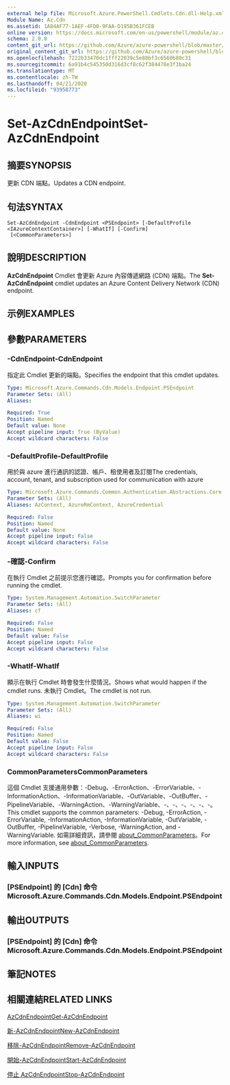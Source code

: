 ```yaml
---
external help file: Microsoft.Azure.PowerShell.Cmdlets.Cdn.dll-Help.xml
Module Name: Az.Cdn
ms.assetid: 1A84AF77-1AEF-4FD0-9FAA-D195B361FCEB
online version: https://docs.microsoft.com/en-us/powershell/module/az.cdn/set-azcdnendpoint
schema: 2.0.0
content_git_url: https://github.com/Azure/azure-powershell/blob/master/src/Cdn/Cdn/help/Set-AzCdnEndpoint.md
original_content_git_url: https://github.com/Azure/azure-powershell/blob/master/src/Cdn/Cdn/help/Set-AzCdnEndpoint.md
ms.openlocfilehash: 7222b33470dc1fff22039c5e88bf3c6560b80c31
ms.sourcegitcommit: 6a91b4c545350d316d3cf8c62f384478e3f3ba24
ms.translationtype: MT
ms.contentlocale: zh-TW
ms.lasthandoff: 04/21/2020
ms.locfileid: "93958773"
---
```

# <span data-ttu-id="eb1d5-101">Set-AzCdnEndpoint</span><span class="sxs-lookup"><span data-stu-id="eb1d5-101">Set-AzCdnEndpoint</span></span>

## <span data-ttu-id="eb1d5-102">摘要</span><span class="sxs-lookup"><span data-stu-id="eb1d5-102">SYNOPSIS</span></span>
<span data-ttu-id="eb1d5-103">更新 CDN 端點。</span><span class="sxs-lookup"><span data-stu-id="eb1d5-103">Updates a CDN endpoint.</span></span>

## <span data-ttu-id="eb1d5-104">句法</span><span class="sxs-lookup"><span data-stu-id="eb1d5-104">SYNTAX</span></span>

```
Set-AzCdnEndpoint -CdnEndpoint <PSEndpoint> [-DefaultProfile <IAzureContextContainer>] [-WhatIf] [-Confirm]
 [<CommonParameters>]
```

## <span data-ttu-id="eb1d5-105">說明</span><span class="sxs-lookup"><span data-stu-id="eb1d5-105">DESCRIPTION</span></span>
<span data-ttu-id="eb1d5-106">**AzCdnEndpoint** Cmdlet 會更新 Azure 內容傳遞網路 (CDN) 端點。</span><span class="sxs-lookup"><span data-stu-id="eb1d5-106">The **Set-AzCdnEndpoint** cmdlet updates an Azure Content Delivery Network (CDN) endpoint.</span></span>

## <span data-ttu-id="eb1d5-107">示例</span><span class="sxs-lookup"><span data-stu-id="eb1d5-107">EXAMPLES</span></span>

## <span data-ttu-id="eb1d5-108">參數</span><span class="sxs-lookup"><span data-stu-id="eb1d5-108">PARAMETERS</span></span>

### <span data-ttu-id="eb1d5-109">-CdnEndpoint</span><span class="sxs-lookup"><span data-stu-id="eb1d5-109">-CdnEndpoint</span></span>
<span data-ttu-id="eb1d5-110">指定此 Cmdlet 更新的端點。</span><span class="sxs-lookup"><span data-stu-id="eb1d5-110">Specifies the endpoint that this cmdlet updates.</span></span>

```yaml
Type: Microsoft.Azure.Commands.Cdn.Models.Endpoint.PSEndpoint
Parameter Sets: (All)
Aliases:

Required: True
Position: Named
Default value: None
Accept pipeline input: True (ByValue)
Accept wildcard characters: False
```

### <span data-ttu-id="eb1d5-111">-DefaultProfile</span><span class="sxs-lookup"><span data-stu-id="eb1d5-111">-DefaultProfile</span></span>
<span data-ttu-id="eb1d5-112">用於與 azure 進行通訊的認證、帳戶、租使用者及訂閱</span><span class="sxs-lookup"><span data-stu-id="eb1d5-112">The credentials, account, tenant, and subscription used for communication with azure</span></span>

```yaml
Type: Microsoft.Azure.Commands.Common.Authentication.Abstractions.Core.IAzureContextContainer
Parameter Sets: (All)
Aliases: AzContext, AzureRmContext, AzureCredential

Required: False
Position: Named
Default value: None
Accept pipeline input: False
Accept wildcard characters: False
```

### <span data-ttu-id="eb1d5-113">-確認</span><span class="sxs-lookup"><span data-stu-id="eb1d5-113">-Confirm</span></span>
<span data-ttu-id="eb1d5-114">在執行 Cmdlet 之前提示您進行確認。</span><span class="sxs-lookup"><span data-stu-id="eb1d5-114">Prompts you for confirmation before running the cmdlet.</span></span>

```yaml
Type: System.Management.Automation.SwitchParameter
Parameter Sets: (All)
Aliases: cf

Required: False
Position: Named
Default value: False
Accept pipeline input: False
Accept wildcard characters: False
```

### <span data-ttu-id="eb1d5-115">-WhatIf</span><span class="sxs-lookup"><span data-stu-id="eb1d5-115">-WhatIf</span></span>
<span data-ttu-id="eb1d5-116">顯示在執行 Cmdlet 時會發生什麼情況。</span><span class="sxs-lookup"><span data-stu-id="eb1d5-116">Shows what would happen if the cmdlet runs.</span></span>
<span data-ttu-id="eb1d5-117">未執行 Cmdlet。</span><span class="sxs-lookup"><span data-stu-id="eb1d5-117">The cmdlet is not run.</span></span>

```yaml
Type: System.Management.Automation.SwitchParameter
Parameter Sets: (All)
Aliases: wi

Required: False
Position: Named
Default value: False
Accept pipeline input: False
Accept wildcard characters: False
```

### <span data-ttu-id="eb1d5-118">CommonParameters</span><span class="sxs-lookup"><span data-stu-id="eb1d5-118">CommonParameters</span></span>
<span data-ttu-id="eb1d5-119">這個 Cmdlet 支援通用參數：-Debug、-ErrorAction、-ErrorVariable、-InformationAction、-InformationVariable、-OutVariable、-OutBuffer、-PipelineVariable、-WarningAction、-WarningVariable、-、-、-、-、-、-。</span><span class="sxs-lookup"><span data-stu-id="eb1d5-119">This cmdlet supports the common parameters: -Debug, -ErrorAction, -ErrorVariable, -InformationAction, -InformationVariable, -OutVariable, -OutBuffer, -PipelineVariable, -Verbose, -WarningAction, and -WarningVariable.</span></span> <span data-ttu-id="eb1d5-120">如需詳細資訊，請參閱 [about_CommonParameters](http://go.microsoft.com/fwlink/?LinkID=113216)。</span><span class="sxs-lookup"><span data-stu-id="eb1d5-120">For more information, see [about_CommonParameters](http://go.microsoft.com/fwlink/?LinkID=113216).</span></span>

## <span data-ttu-id="eb1d5-121">輸入</span><span class="sxs-lookup"><span data-stu-id="eb1d5-121">INPUTS</span></span>

### <span data-ttu-id="eb1d5-122">[PSEndpoint] 的 [Cdn] 命令</span><span class="sxs-lookup"><span data-stu-id="eb1d5-122">Microsoft.Azure.Commands.Cdn.Models.Endpoint.PSEndpoint</span></span>

## <span data-ttu-id="eb1d5-123">輸出</span><span class="sxs-lookup"><span data-stu-id="eb1d5-123">OUTPUTS</span></span>

### <span data-ttu-id="eb1d5-124">[PSEndpoint] 的 [Cdn] 命令</span><span class="sxs-lookup"><span data-stu-id="eb1d5-124">Microsoft.Azure.Commands.Cdn.Models.Endpoint.PSEndpoint</span></span>

## <span data-ttu-id="eb1d5-125">筆記</span><span class="sxs-lookup"><span data-stu-id="eb1d5-125">NOTES</span></span>

## <span data-ttu-id="eb1d5-126">相關連結</span><span class="sxs-lookup"><span data-stu-id="eb1d5-126">RELATED LINKS</span></span>

[<span data-ttu-id="eb1d5-127">AzCdnEndpoint</span><span class="sxs-lookup"><span data-stu-id="eb1d5-127">Get-AzCdnEndpoint</span></span>](./Get-AzCdnEndpoint.md)

[<span data-ttu-id="eb1d5-128">新-AzCdnEndpoint</span><span class="sxs-lookup"><span data-stu-id="eb1d5-128">New-AzCdnEndpoint</span></span>](./New-AzCdnEndpoint.md)

[<span data-ttu-id="eb1d5-129">移除-AzCdnEndpoint</span><span class="sxs-lookup"><span data-stu-id="eb1d5-129">Remove-AzCdnEndpoint</span></span>](./Remove-AzCdnEndpoint.md)

[<span data-ttu-id="eb1d5-130">開始-AzCdnEndpoint</span><span class="sxs-lookup"><span data-stu-id="eb1d5-130">Start-AzCdnEndpoint</span></span>](./Start-AzCdnEndpoint.md)

[<span data-ttu-id="eb1d5-131">停止 AzCdnEndpoint</span><span class="sxs-lookup"><span data-stu-id="eb1d5-131">Stop-AzCdnEndpoint</span></span>](./Stop-AzCdnEndpoint.md)


